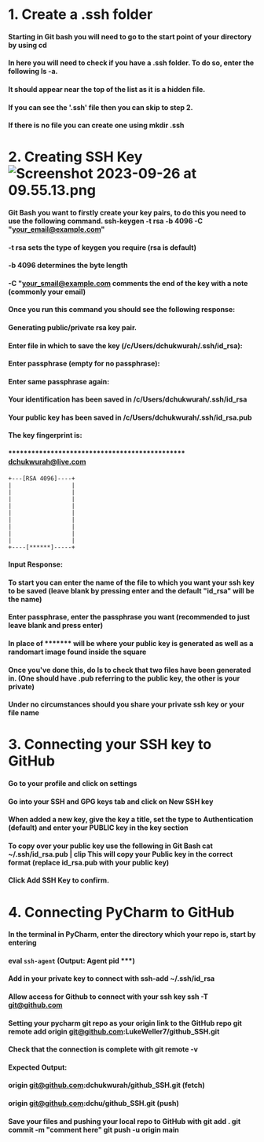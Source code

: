 


# 1. Create a .ssh folder




#### Starting in Git bash you will need to go to the start point of your directory by using cd
#### In here you will need to check if you have a .ssh folder. To do so, enter the following ls -a.
#### It should appear near the top of the list as it is a hidden file.
#### If you can see the '.ssh' file then you can skip to step 2.
#### If there is no file you can create one using mkdir .ssh
# 2. Creating SSH Key![Screenshot 2023-09-26 at 09.55.13.png](..%2F..%2F..%2FDesktop%2FScreenshot%202023-09-26%20at%2009.55.13.png)
#### Git Bash you want to firstly create your key pairs, to do this you need to use the following command. ssh-keygen -t rsa -b 4096 -C "your_email@example.com"
#### -t rsa sets the type of keygen you require (rsa is default)
#### -b 4096 determines the byte length
####  -C "your_smail@example.com comments the end of the key with a note (commonly your email)
#### Once you run this command you should see the following response:
#### Generating public/private rsa key pair.
#### Enter file in which to save the key (/c/Users/dchukwurah/.ssh/id_rsa):
#### Enter passphrase (empty for no passphrase):
#### Enter same passphrase again:
#### Your identification has been saved in /c/Users/dchukwurah/.ssh/id_rsa
#### Your public key has been saved in /c/Users/dchukwurah/.ssh/id_rsa.pub
#### The key fingerprint is:
#### ********************************************** dchukwurah@live.com
```The key's randomart image is:
+---[RSA 4096]----+
|                 |
|                 |
|                 |
|                 |
|                 |
|                 |
|                 |
|                 |
|                 |
+----[******]-----+
```
#### Input Response:
#### To start you can enter the name of the file to which you want your ssh key to be saved (leave blank by pressing enter and the default "id_rsa" will be the name)
#### Enter passphrase, enter the passphrase you want (recommended to just leave blank and press enter)
#### In place of ******* will be where your public key is generated as well as a randomart image found inside the square
#### Once you've done this, do ls to check that two files have been generated in. (One should have .pub referring to the public key, the other is your private)
#### Under no circumstances should you share your private ssh key or your file name
# 3. Connecting your SSH key to GitHub
#### Go to your profile and click on settings 
#### Go into your SSH and GPG keys tab and click on New SSH key 
#### When added a new key, give the key a title, set the type to Authentication (default) and enter your PUBLIC key in the key section
#### To copy over your public key use the following in Git Bash cat ~/.ssh/id_rsa.pub | clip This will copy your Public key in the correct format (replace id_rsa.pub with your public key)
#### Click Add SSH Key to confirm. 
# 4. Connecting PyCharm to GitHub
#### In the terminal in PyCharm, enter the directory which your repo is, start by entering
#### eval `ssh-agent` (Output: Agent pid ***)
#### Add in your private key to connect with ssh-add ~/.ssh/id_rsa
#### Allow access for Github to connect with your ssh key ssh -T git@github.com
#### Setting your pycharm git repo as your origin link to the GitHub repo git remote add origin git@github.com:LukeWeller7/github_SSH.git
#### Check that the connection is complete with git remote -v
#### Expected Output:
#### origin  git@github.com:dchukwurah/github_SSH.git (fetch)
#### origin  git@github.com:dchu/github_SSH.git (push)
#### Save your files and pushing your local repo to GitHub with git add . git commit -m "comment here" git push -u origin main